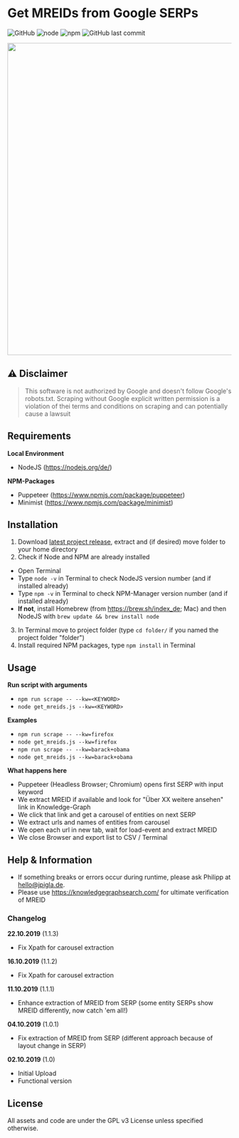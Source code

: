 # Get MREIDs from Google SERPs
![GitHub](https://img.shields.io/github/license/jpigla/MREIDs-from-SERPs) ![node](https://img.shields.io/node/v/puppeteer) ![npm](https://img.shields.io/npm/v/puppeteer) ![GitHub last commit](https://img.shields.io/github/last-commit/jpigla/MREIDs-from-SERPs)

<p align="center"><img src="https://user-images.githubusercontent.com/14932296/65971013-d6526800-e467-11e9-9ce3-322100f8a766.png" width=700></p>

## ⚠ Disclaimer
> This software is not authorized by Google and doesn't follow Google's
> robots.txt. Scraping without Google explicit written permission is a violation of thei
> terms and conditions on scraping and can potentially cause a lawsuit

## Requirements

**Local Environment**
* NodeJS (https://nodejs.org/de/)

**NPM-Packages**
* Puppeteer (https://www.npmjs.com/package/puppeteer)
* Minimist (https://www.npmjs.com/package/minimist)

## Installation

1. Download [latest project release](https://github.com/jpigla/MREIDs-from-SERPs/releases/latest), extract and (if desired) move folder to your home directory
2. Check if Node and NPM are already installed
  * Open Terminal
  * Type `node -v` in Terminal to check NodeJS version number (and if installed already)
  * Type `npm -v` in Terminal to check NPM-Manager version number (and if installed already)
  * **If not**, install Homebrew (from https://brew.sh/index_de; Mac) and then NodeJS with `brew update && brew install node`
3. In Terminal move to project folder (type `cd folder/` if you named the project folder "folder")
4. Install required NPM packages, type `npm install` in Terminal


## Usage

**Run script with arguments**
* `npm run scrape -- --kw=<KEYWORD>`
* `node get_mreids.js --kw=<KEYWORD>`

**Examples**

* `npm run scrape -- --kw=firefox`
* `node get_mreids.js --kw=firefox`
* `npm run scrape -- --kw=barack+obama`
* `node get_mreids.js --kw=barack+obama`

**What happens here**

* Puppeteer (Headless Browser; Chromium) opens first SERP with input keyword
* We extract MREID if available and look for "Über XX weitere ansehen" link in Knowledge-Graph
* We click that link and get a carousel of entities on next SERP
* We extract urls and names of entities from carousel
* We open each url in new tab, wait for load-event and extract MREID
* We close Browser and export list to CSV / Terminal

## Help & Information

* If something breaks or errors occur during runtime, please ask Philipp at hello@jpigla.de.
* Please use https://knowledgegraphsearch.com/ for ultimate verification of MREID


### Changelog

**22.10.2019** (1.1.3)
* Fix Xpath for carousel extraction 

**16.10.2019** (1.1.2)
* Fix Xpath for carousel extraction

**11.10.2019** (1.1.1)
* Enhance extraction of MREID from SERP (some entity SERPs show MREID differently, now catch 'em all!) 

**04.10.2019** (1.0.1)
* Fix extraction of MREID from SERP (different approach because of layout change in SERP)

**02.10.2019** (1.0)
* Initial Upload
* Functional version


## License

All assets and code are under the GPL v3 License unless specified otherwise.
